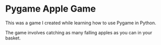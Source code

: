 # Pygame Apple Game
This was a game I created while learning how to use Pygame in Python.

The game involves catching as many falling apples as you can in your basket.
